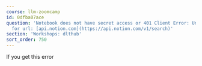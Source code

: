 ```yaml
---
course: llm-zoomcamp
id: 0dfba07ace
question: 'Notebook does not have secret access or 401 Client Error: Unauthorized
  for url: [api.notion.com](https://api.notion.com/v1/search)'
section: 'Workshops: dlthub'
sort_order: 750
---
```


If you get this error

